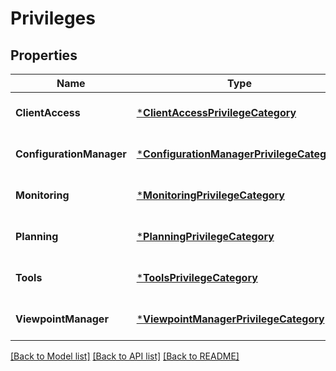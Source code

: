 # Privileges

## Properties
Name | Type | Description | Notes
------------ | ------------- | ------------- | -------------
**ClientAccess** | [***ClientAccessPrivilegeCategory**](ClientAccessPrivilegeCategory.md) |  | [optional] [default to null]
**ConfigurationManager** | [***ConfigurationManagerPrivilegeCategory**](ConfigurationManagerPrivilegeCategory.md) |  | [optional] [default to null]
**Monitoring** | [***MonitoringPrivilegeCategory**](MonitoringPrivilegeCategory.md) |  | [optional] [default to null]
**Planning** | [***PlanningPrivilegeCategory**](PlanningPrivilegeCategory.md) |  | [optional] [default to null]
**Tools** | [***ToolsPrivilegeCategory**](ToolsPrivilegeCategory.md) |  | [optional] [default to null]
**ViewpointManager** | [***ViewpointManagerPrivilegeCategory**](ViewpointManagerPrivilegeCategory.md) |  | [optional] [default to null]

[[Back to Model list]](../README.md#documentation-for-models) [[Back to API list]](../README.md#documentation-for-api-endpoints) [[Back to README]](../README.md)

